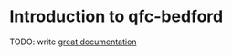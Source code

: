 # Introduction to qfc-bedford

TODO: write [great documentation](http://jacobian.org/writing/what-to-write/)
